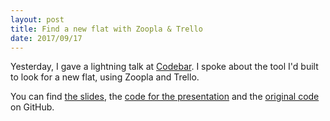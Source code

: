 ```yaml
---
layout: post
title: Find a new flat with Zoopla & Trello
date: 2017/09/17
---
```


Yesterday, I gave a lightning talk at [Codebar](https://codebar.io/). I spoke about the tool I'd built to look for a new flat, using Zoopla and Trello.

You can find [the slides](https://github.com/tijmenb/codebar-mini-houseparty/blob/master/slides.pdf), the [code for the presentation](https://github.com/tijmenb/codebar-mini-houseparty) and the [original code](https://github.com/tijmenb/houseparty) on GitHub.
